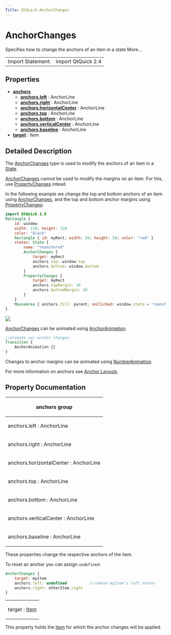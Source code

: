 ```yaml
---
Title: QtQuick.AnchorChanges
---
```

        
AnchorChanges
=============

<span class="subtitle"></span>
Specifies how to change the anchors of an item in a state More...

|                   |                    |
|-------------------|--------------------|
| Import Statement: | import QtQuick 2.4 |

<span id="properties"></span>
Properties
----------

-   ****[anchors](#anchors-prop)****
    -   ****[anchors.left](#anchors.left-prop)**** : AnchorLine
    -   ****[anchors.right](#anchors.right-prop)**** : AnchorLine
    -   ****[anchors.horizontalCenter](#anchors.horizontalCenter-prop)**** : AnchorLine
    -   ****[anchors.top](#anchors.top-prop)**** : AnchorLine
    -   ****[anchors.bottom](#anchors.bottom-prop)**** : AnchorLine
    -   ****[anchors.verticalCenter](#anchors.verticalCenter-prop)**** : AnchorLine
    -   ****[anchors.baseline](#anchors.baseline-prop)**** : AnchorLine
-   ****[target](#target-prop)**** : Item

<span id="details"></span>
Detailed Description
--------------------

The [AnchorChanges](index.html) type is used to modify the anchors of an item in a [State](../QtQuick.State.md).

[AnchorChanges](index.html) cannot be used to modify the margins on an item. For this, use [PropertyChanges](../QtQuick.PropertyChanges.md) intead.

In the following example we change the top and bottom anchors of an item using [AnchorChanges](index.html), and the top and bottom anchor margins using [PropertyChanges](../QtQuick.PropertyChanges.md):

``` qml
import QtQuick 2.0
Rectangle {
    id: window
    width: 120; height: 120
    color: "black"
    Rectangle { id: myRect; width: 50; height: 50; color: "red" }
    states: State {
        name: "reanchored"
        AnchorChanges {
            target: myRect
            anchors.top: window.top
            anchors.bottom: window.bottom
        }
        PropertyChanges {
            target: myRect
            anchors.topMargin: 10
            anchors.bottomMargin: 10
        }
    }
    MouseArea { anchors.fill: parent; onClicked: window.state = "reanchored" }
}
```

![](https://developer.ubuntu.com/static/devportal_uploaded/872e06df-0c0f-49e9-be87-b94c500532b3-api/apps/qml/sdk-15.04.5/QtQuick.AnchorChanges/images/anchorchanges.png)

[AnchorChanges](index.html) can be animated using [AnchorAnimation](../QtQuick.AnchorAnimation.md).

``` qml
//animate our anchor changes
Transition {
    AnchorAnimation {}
}
```

Changes to anchor margins can be animated using [NumberAnimation](../QtQuick.NumberAnimation.md).

For more information on anchors see [Anchor Layouts](../QtQuick.qtquick-positioning-anchors.md#anchor-layout).

Property Documentation
----------------------

<table>
<colgroup>
<col width="100%" />
</colgroup>
<thead>
<tr class="header">
<th><p><span id="anchors-prop"></span><strong>anchors group</strong></p></th>
</tr>
</thead>
<tbody>
<tr class="odd">
<td><p><span id="anchors.left-prop"></span><span class="name">anchors.left</span> : <span class="type">AnchorLine</span></p></td>
</tr>
<tr class="even">
<td><p><span id="anchors.right-prop"></span><span class="name">anchors.right</span> : <span class="type">AnchorLine</span></p></td>
</tr>
<tr class="odd">
<td><p><span id="anchors.horizontalCenter-prop"></span><span class="name">anchors.horizontalCenter</span> : <span class="type">AnchorLine</span></p></td>
</tr>
<tr class="even">
<td><p><span id="anchors.top-prop"></span><span class="name">anchors.top</span> : <span class="type">AnchorLine</span></p></td>
</tr>
<tr class="odd">
<td><p><span id="anchors.bottom-prop"></span><span class="name">anchors.bottom</span> : <span class="type">AnchorLine</span></p></td>
</tr>
<tr class="even">
<td><p><span id="anchors.verticalCenter-prop"></span><span class="name">anchors.verticalCenter</span> : <span class="type">AnchorLine</span></p></td>
</tr>
<tr class="odd">
<td><p><span id="anchors.baseline-prop"></span><span class="name">anchors.baseline</span> : <span class="type">AnchorLine</span></p></td>
</tr>
</tbody>
</table>

These properties change the respective anchors of the item.

To reset an anchor you can assign `undefined`:

``` qml
AnchorChanges {
    target: myItem
    anchors.left: undefined          //remove myItem's left anchor
    anchors.right: otherItem.right
}
```

<table>
<colgroup>
<col width="100%" />
</colgroup>
<tbody>
<tr class="odd">
<td><p><span id="target-prop"></span><span class="name">target</span> : <span class="type"><a href="QtQuick.Item.md">Item</a></span></p></td>
</tr>
</tbody>
</table>

This property holds the [Item](../QtQuick.Item.md) for which the anchor changes will be applied.

